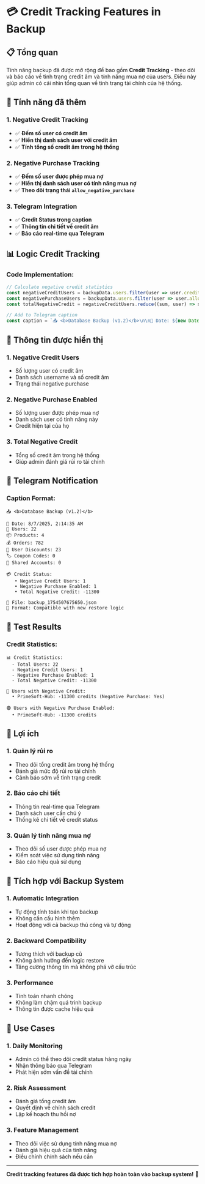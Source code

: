 # 💳 Credit Tracking Features in Backup

## 📋 Tổng quan

Tính năng backup đã được mở rộng để bao gồm **Credit Tracking** - theo dõi và báo cáo về tình trạng credit âm và tính năng mua nợ của users. Điều này giúp admin có cái nhìn tổng quan về tình trạng tài chính của hệ thống.

## 🔧 Tính năng đã thêm

### 1. **Negative Credit Tracking**
- ✅ **Đếm số user có credit âm**
- ✅ **Hiển thị danh sách user với credit âm**
- ✅ **Tính tổng số credit âm trong hệ thống**

### 2. **Negative Purchase Tracking**
- ✅ **Đếm số user được phép mua nợ**
- ✅ **Hiển thị danh sách user có tính năng mua nợ**
- ✅ **Theo dõi trạng thái `allow_negative_purchase`**

### 3. **Telegram Integration**
- ✅ **Credit Status trong caption**
- ✅ **Thông tin chi tiết về credit âm**
- ✅ **Báo cáo real-time qua Telegram**

## 📊 Logic Credit Tracking

### Code Implementation:
```javascript
// Calculate negative credit statistics
const negativeCreditUsers = backupData.users.filter(user => user.credits < 0);
const negativePurchaseUsers = backupData.users.filter(user => user.allow_negative_purchase == 1);
const totalNegativeCredit = negativeCreditUsers.reduce((sum, user) => sum + user.credits, 0);

// Add to Telegram caption
const caption = `📤 <b>Database Backup (v1.2)</b>\n\n📅 Date: ${new Date().toLocaleString()}\n👥 Users: ${backupData.users.length}\n📦 Products: ${backupData.accounts.length}\n💰 Orders: ${backupData.download_history.length}\n🎫 User Discounts: ${backupData.user_discounts.length}\n🏷️ Coupon Codes: ${backupData.coupon_codes.length}\n🤝 Shared Accounts: ${backupData.shared_accounts.length}\n\n💳 Credit Status:\n   • Negative Credit Users: ${negativeCreditUsers.length}\n   • Negative Purchase Enabled: ${negativePurchaseUsers.length}\n   • Total Negative Credit: ${totalNegativeCredit}\n\n💾 File: ${backupFileName}\n🔧 Format: Compatible with new restore logic`;
```

## 🎯 Thông tin được hiển thị

### 1. **Negative Credit Users**
- Số lượng user có credit âm
- Danh sách username và số credit âm
- Trạng thái negative purchase

### 2. **Negative Purchase Enabled**
- Số lượng user được phép mua nợ
- Danh sách user có tính năng này
- Credit hiện tại của họ

### 3. **Total Negative Credit**
- Tổng số credit âm trong hệ thống
- Giúp admin đánh giá rủi ro tài chính

## 📱 Telegram Notification

### Caption Format:
```
📤 <b>Database Backup (v1.2)</b>

📅 Date: 8/7/2025, 2:14:35 AM
👥 Users: 22
📦 Products: 4
💰 Orders: 782
🎫 User Discounts: 23
🏷️ Coupon Codes: 0
🤝 Shared Accounts: 0

💳 Credit Status:
   • Negative Credit Users: 1
   • Negative Purchase Enabled: 1
   • Total Negative Credit: -11300

💾 File: backup_1754507675650.json
🔧 Format: Compatible with new restore logic
```

## 🚀 Test Results

### Credit Statistics:
```
📊 Credit Statistics:
  - Total Users: 22
  - Negative Credit Users: 1
  - Negative Purchase Enabled: 1
  - Total Negative Credit: -11300

🔴 Users with Negative Credit:
  • PrimeSoft-Hub: -11300 credits (Negative Purchase: Yes)

🟢 Users with Negative Purchase Enabled:
  • PrimeSoft-Hub: -11300 credits
```

## 🎯 Lợi ích

### 1. **Quản lý rủi ro**
- Theo dõi tổng credit âm trong hệ thống
- Đánh giá mức độ rủi ro tài chính
- Cảnh báo sớm về tình trạng credit

### 2. **Báo cáo chi tiết**
- Thông tin real-time qua Telegram
- Danh sách user cần chú ý
- Thống kê chi tiết về credit status

### 3. **Quản lý tính năng mua nợ**
- Theo dõi số user được phép mua nợ
- Kiểm soát việc sử dụng tính năng
- Báo cáo hiệu quả sử dụng

## 🔄 Tích hợp với Backup System

### 1. **Automatic Integration**
- Tự động tính toán khi tạo backup
- Không cần cấu hình thêm
- Hoạt động với cả backup thủ công và tự động

### 2. **Backward Compatibility**
- Tương thích với backup cũ
- Không ảnh hưởng đến logic restore
- Tăng cường thông tin mà không phá vỡ cấu trúc

### 3. **Performance**
- Tính toán nhanh chóng
- Không làm chậm quá trình backup
- Thông tin được cache hiệu quả

## 📝 Use Cases

### 1. **Daily Monitoring**
- Admin có thể theo dõi credit status hàng ngày
- Nhận thông báo qua Telegram
- Phát hiện sớm vấn đề tài chính

### 2. **Risk Assessment**
- Đánh giá tổng credit âm
- Quyết định về chính sách credit
- Lập kế hoạch thu hồi nợ

### 3. **Feature Management**
- Theo dõi việc sử dụng tính năng mua nợ
- Đánh giá hiệu quả của tính năng
- Điều chỉnh chính sách nếu cần

---

**Credit tracking features đã được tích hợp hoàn toàn vào backup system!** 🎉 